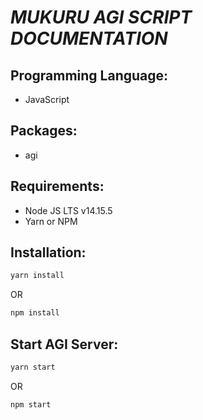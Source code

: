 # ***MUKURU AGI SCRIPT DOCUMENTATION***

## Programming Language:
* JavaScript

## Packages:
* agi

## Requirements:
* Node JS LTS v14.15.5
* Yarn or NPM

## Installation:
```bash
yarn install
```
OR
```bash
npm install
```

## Start AGI Server:
```bash
yarn start
```
OR
```bash
npm start
```